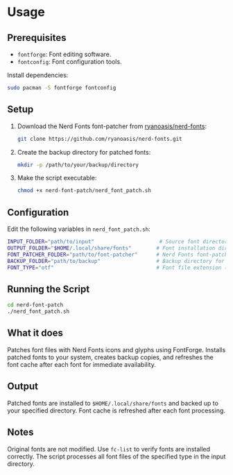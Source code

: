 # Usage

## Prerequisites

- `fontforge`: Font editing software.
- `fontconfig`: Font configuration tools.

Install dependencies:

```bash
sudo pacman -S fontforge fontconfig
```

## Setup

1. Download the Nerd Fonts font-patcher from [ryanoasis/nerd-fonts](https://github.com/ryanoasis/nerd-fonts):

   ```bash
   git clone https://github.com/ryanoasis/nerd-fonts.git
   ```

2. Create the backup directory for patched fonts:

   ```bash
   mkdir -p /path/to/your/backup/directory
   ```

3. Make the script executable:

   ```bash
   chmod +x nerd-font-patch/nerd_font_patch.sh
   ```

## Configuration

Edit the following variables in `nerd_font_patch.sh`:

```bash
INPUT_FOLDER="path/to/input"                     # Source font directory
OUTPUT_FOLDER="$HOME/.local/share/fonts"        # Font installation directory
FONT_PATCHER_FOLDER="path/to/font-patcher"      # Nerd Fonts font-patcher directory
BACKUP_FOLDER="path/to/backup"                  # Backup directory for patched fonts
FONT_TYPE="otf"                                 # Font file extension (otf, ttf, etc.)
```

## Running the Script

```bash
cd nerd-font-patch
./nerd_font_patch.sh
```

## What it does

Patches font files with Nerd Fonts icons and glyphs using FontForge. Installs patched fonts to your system, creates backup copies, and refreshes the font cache after each font for immediate availability.

## Output

Patched fonts are installed to `$HOME/.local/share/fonts` and backed up to your specified directory. Font cache is refreshed after each font processing.

## Notes

Original fonts are not modified. Use `fc-list` to verify fonts are installed correctly. The script processes all font files of the specified type in the input directory.
